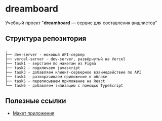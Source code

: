 # dreamboard

Учебный проект "**dreamboard** — cервис для составления вишлистов"

## Структура репозитория

```text
.
├── dev-server - моковый API-сервер
├── vercel-server - dev-server, развёрнутый на Vercel
├── task1 - верстаем по макетам из Figma
├── task2 - подключаем javascript
├── task3 - добавляем клиент-серверное взаимодействие по API
├── task4 - разворачиваем приложение в облаке
├── task5 - переписываем приложение на React
└── task6 - добавляем типизацию с помощью TypeScript
```
## Полезные ссылки

* [Макет приложения](https://www.behance.net/gallery/193146387/Dream-Board-Wishlist-mobile-app-UXUI-design)

